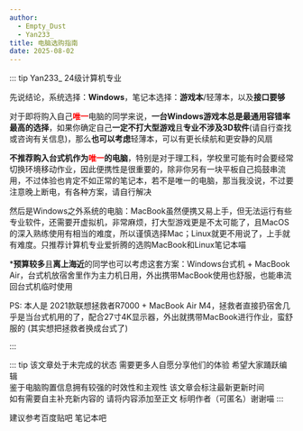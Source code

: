 ```yaml
---
author:
  - Empty_Dust
  - Yan233_
title: 电脑选购指南
date: 2025-08-02
---
```


::: tip Yan233_ 24级计算机专业

先说结论，系统选择：**Windows**，笔记本选择：**游戏本**/轻薄本，以及**接口要够**

对于即将购入自己<span style="color: red">**唯一**</span>电脑的同学来说，**一台Windows游戏本总是最通用容错率最高的选择**，如果你确定自己**一定不打大型游戏**且**专业不涉及3D软件**(请自行查找或咨询有关信息)，那么**也可以考虑**轻薄本，可以有更长续航和更安静的风扇

**不推荐购入台式机作为<span style="color: red">唯一</span>的电脑**，特别是对于理工科，学校里可能有时会要经常切换环境移动作业，因此便携性是很重要的，除非你另有一块平板自己捣鼓串流用，不过体验也肯定不如正常的笔记本，若不是唯一的电脑，那当我没说，不过要注意晚上断电，有各种方案，请自行解决

然后是Windows之外系统的电脑：MacBook虽然便携又易上手，但无法运行有些专业软件，还需要开虚拟机，非常麻烦，打大型游戏更是不太可能了，且MacOS的深入熟练使用有相当的难度，所以谨慎选择Mac；Linux就更不用说了，上手就有难度。只推荐计算机专业爱折腾的选购MacBook和Linux笔记本喵

\***预算较多**且**离上海近**的同学也可以考虑这套方案：Windows台式机 + MacBook Air，台式机放宿舍里作为主力机日用，外出携带MacBook使用也舒服，也能串流回台式机临时使用

PS: 本人是 2021款联想拯救者R7000 + MacBook Air M4，拯救者直接扔宿舍几乎是当台式机用的了，配合27寸4K显示器，外出就携带MacBook进行作业，蛮舒服的 (其实想把拯救者换成台式了)

:::

::: tip
该文章处于未完成的状态 需要更多人自愿分享他们的体验 希望大家踊跃编辑\
鉴于电脑购置信息拥有较强的时效性和主观性 该文章会标注最新更新时间\
如有需要自主补充新内容的 请将内容添加至正文 标明作者（可匿名）谢谢喵
:::

建议参考百度贴吧 笔记本吧
